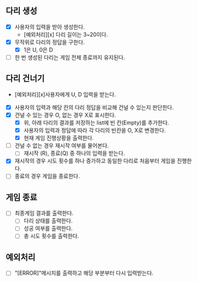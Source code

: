 ## 다리 생성

- [x] 사용자의 입력을 받아 생성한다.
    - [예외처리][x] 다리 길이는 3~20이다.
- [x] 무작위로 다리의 정답을 구한다.
    - [x] 1은 U, 0은 D
- [ ] 한 번 생성된 다리는 게임 전체 종료까지 유지된다.

## 다리 건너기

- [예외처리][x]사용자에게 U, D 입력을 받는다.
- [x] 사용자의 입력과 해당 칸의 다리 정답을 비교해 건널 수 있는지 판단한다.
- [x] 건널 수 있는 경우 O, 없는 경우 X로 표시한다.
    - [x] 위, 아래 다리의 결과를 저장하는 list에 빈 칸(Empty)를 추가한다.
    - [x] 사용자의 입력과 정답에 따라 각 다리의 빈칸을 O, X로 변경한다.
    - [x] 현재 게임 진행상황을 출력한다.
- [ ] 건널 수 없는 경우 재시작 여부를 물어본다.
    - [ ] 재시작 (R), 종료(Q) 중 하나의 입력을 받는다.
- [x] 재시작의 경우 시도 횟수를 하나 증가하고 동일한 다리로 처음부터 게임을 진행한다.
- [ ] 종료의 경우 게임을 종료한다.

## 게임 종료

- [ ] 최종게임 결과를 출력한다.
    - [ ] 다리 상태를 출력한다.
    - [ ] 성공 여부를 출력한다.
    - [ ] 총 시도 횟수를 출력한다.

## 예외처리

- [ ] "[ERROR]"메시지를 출력하고 해당 부분부터 다시 입력받는다.